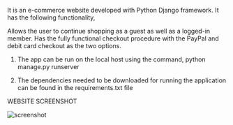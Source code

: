 It is an e-commerce website developed with Python Django framework. It has the following functionality,

Allows the user to continue shopping as a guest as well as a logged-in member.
Has the fully functional checkout procedure with the PayPal and debit card checkout as the two options.


1) The app can be run on the local host using the command,
	python manage.py runserver

2) The dependencies needed to be downloaded for running the application 
   can be found in the requirements.txt file

WEBSITE SCREENSHOT

![screenshot](https://user-images.githubusercontent.com/49030315/98466053-661b2780-21cd-11eb-90b1-13c58ab4f9d9.png)

